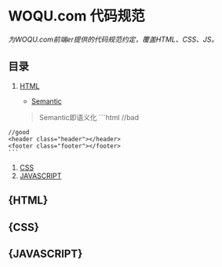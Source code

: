 # WOQU.com 代码规范

*为WOQU.com前端er提供的代码规范约定，覆盖HTML、CSS、JS。*

## 目录
  1. [HTML](#{HTML})
     - [Semantic](#Semantic)
     
     > Semantic即语义化
    ```html
    //bad
    <div class="header"></div>
    <div class="footer"></div>
    
    //good
    <header class="header"></header>
    <footer class="footer"></footer>
    ```
  1. [CSS](#CSS)
  1. [JAVASCRIPT](#JAVASCRIPT)

## {HTML}

## {CSS}

## {JAVASCRIPT}
